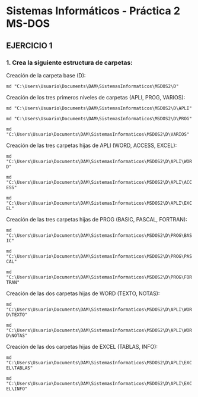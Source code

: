 # Sistemas Informáticos - Práctica 2 MS-DOS
## EJERCICIO 1
### 1. Crea la siguiente estructura de carpetas:

Creación de la carpeta base (D):

`md "C:\Users\Usuario\Documents\DAM\SistemasInformaticos\MSDOS2\D"`

Creación de los tres primeros niveles de carpetas (APLI, PROG, VARIOS):

`md "C:\Users\Usuario\Documents\DAM\SistemasInformaticos\MSDOS2\D\APLI"`

`md "C:\Users\Usuario\Documents\DAM\SistemasInformaticos\MSDOS2\D\PROG"`

`md "C:\Users\Usuario\Documents\DAM\SistemasInformaticos\MSDOS2\D\VARIOS"`

Creación de las tres carpetas hijas de APLI (WORD, ACCESS, EXCEL):

`md "C:\Users\Usuario\Documents\DAM\SistemasInformaticos\MSDOS2\D\APLI\WORD"`

`md "C:\Users\Usuario\Documents\DAM\SistemasInformaticos\MSDOS2\D\APLI\ACCESS"`

`md "C:\Users\Usuario\Documents\DAM\SistemasInformaticos\MSDOS2\D\APLI\EXCEL"`

Creación de las tres carpetas hijas de PROG (BASIC, PASCAL, FORTRAN):

`md "C:\Users\Usuario\Documents\DAM\SistemasInformaticos\MSDOS2\D\PROG\BASIC"`

`md "C:\Users\Usuario\Documents\DAM\SistemasInformaticos\MSDOS2\D\PROG\PASCAL"`

`md "C:\Users\Usuario\Documents\DAM\SistemasInformaticos\MSDOS2\D\PROG\FORTRAN"`

Creación de las dos carpetas hijas de WORD (TEXTO, NOTAS):

`md "C:\Users\Usuario\Documents\DAM\SistemasInformaticos\MSDOS2\D\APLI\WORD\TEXTO"`

`md "C:\Users\Usuario\Documents\DAM\SistemasInformaticos\MSDOS2\D\APLI\WORD\NOTAS"`

Creación de las dos carpetas hijas de EXCEL (TABLAS, INFO):

`md "C:\Users\Usuario\Documents\DAM\SistemasInformaticos\MSDOS2\D\APLI\EXCEL\TABLAS"`

`md "C:\Users\Usuario\Documents\DAM\SistemasInformaticos\MSDOS2\D\APLI\EXCEL\INFO"`
